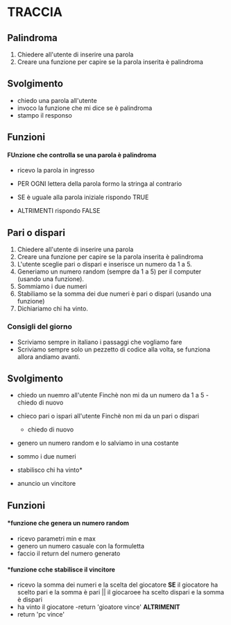# TRACCIA

## Palindroma
1. Chiedere all'utente di inserire una parola
2. Creare una funzione per capire se la parola inserita è palindroma

## Svolgimento
- chiedo una parola all'utente
- invoco la funzione che mi dice se è palindroma
- stampo il responso

## Funzioni

#### FUnzione che controlla se una parola è palindroma
- ricevo la parola in ingresso
- PER OGNI lettera della parola
    formo la stringa al contrario

- SE è uguale alla parola iniziale
    rispondo TRUE
- ALTRIMENTI
    rispondo FALSE


## Pari o dispari
1. Chiedere all'utente di inserire una parola
2. Creare una funzione per capire se la parola inserita è palindroma
3. L'utente sceglie pari o dispari e inserisce un numero da 1 a 5.
4. Generiamo un numero random (sempre da 1 a 5) per il computer (usando una funzione).
5. Sommiamo i due numeri
6. Stabiliamo se la somma dei due numeri è pari o dispari (usando una funzione)
7. Dichiariamo chi ha vinto.

### Consigli del giorno
- Scriviamo sempre in italiano i passaggi che vogliamo fare
- Scriviamo sempre solo un pezzetto di codice alla volta, se funziona allora andiamo avanti.

## Svolgimento
- chiedo un nuemro all'utente 
Finchè non mi da un numero da 1 a 5
    -chiedo di nuovo

- chieco pari o ispari all'utente 
Finchè non mi da un pari o dispari
    - chiedo di nuovo

- genero un numero random e lo salviamo in una costante 
- sommo i due numeri

- stabilisco chi ha vinto*
- anuncio un vincitore

## Funzioni

#### *funzione che genera un numero random
- ricevo parametri min e max
- genero un numero casuale con la formuletta
- faccio il return del numero generato

#### *funzione cche stabilisce il vincitore
- ricevo la somma dei numeri e la scelta del giocatore
**SE**
il giocatore ha scelto pari e la somma è pari ||
il giocaroee ha scelto dispari e la somma è dispari
- ha vinto il giocatore
-return 'gioatore vince'
**ALTRIMENIT**
- return 'pc vince'


